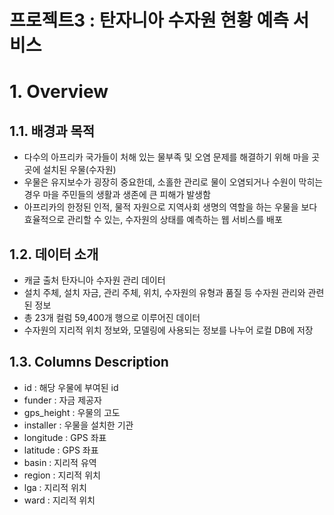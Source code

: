 # 프로젝트3 : 탄자니아 수자원 현황 예측 서비스

# 1. Overview

## 1.1. 배경과 목적
- 다수의 아프리카 국가들이 처해 있는 물부족 및 오염 문제를 해결하기 위해 마을 곳곳에 설치된 우물(수자원)
- 우물은 유지보수가 굉장히 중요한데, 소홀한 관리로 물이 오염되거나 수원이 막히는 경우 마을 주민들의 생활과 생존에 큰 피해가 발생함
- 아프리카의 한정된 인적, 물적 자원으로 지역사회 생명의 역할을 하는 우물을 보다 효율적으로 관리할 수 있는, 수자원의 상태를 예측하는 웹 서비스를 배포

## 1.2. 데이터 소개
- 캐글 출처 탄자니아 수자원 관리 데이터
- 설치 주체, 설치 자금, 관리 주체, 위치, 수자원의 유형과 품질 등 수자원 관리와 관련된 정보
- 총 23개 컬럼 59,400개 행으로 이루어진 데이터
- 수자원의 지리적 위치 정보와, 모델링에 사용되는 정보를 나누어 로컬 DB에 저장

## 1.3. Columns Description
- id : 해당 우물에 부여된 id
- funder : 자금 제공자
- gps_height : 우물의 고도
- installer : 우물을 설치한 기관
- longitude : GPS 좌표
- latitude : GPS 좌표
- basin : 지리적 유역
- region : 지리적 위치
- lga : 지리적 위치
- ward : 지리적 위치


